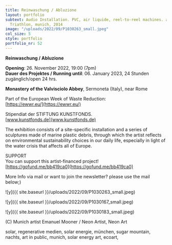```yaml
---
title: Reinwaschung / Abluzione
layout: portfolio
subtext: Audio Installation. PVC, air liquide, reel-to-reel machines. as part of Utopia
  Triathlon, munich, 2014
image: "/uploads/2022/09/P1030263_small.jpeg"
col_size: 5
style: portfolio
portfolio_nr: 52
---
```


**Reinwaschung / Abluzione**

**Opening**: 26. November 2022, 19:00 (7pm)    
**Dauer des Projektes / Running until**: 06. January 2023, 24 Stunden zugänglich/open 24 hrs.

**Monastery of the Valvisciolo Abbey**, Sermoneta (Italy), near Rome

Part of the European Week of Waste Reduction:    
[https://ewwr.eu/](https://ewwr.eu/)

Stipendiat der STIFTUNG KUNSTFONDS.    
[www.kunstfonds.de](www.kunstfonds.de)

The exhibition consists of a site-specific installation and a series of sculptures made of marine plastic debris, through which the artist reflects on environmental sustainability choices in our daily life, especially in light of the water crisis that affects all of Europe.

SUPPORT    
You can support this artist-financed project!    
[https://gofund.me/bb419ca0](https://gofund.me/bb419ca0)

More Info via mail or want to join the newsletter? please use the mail below;)

![y]({{ site.baseurl }}/uploads/2022/09/P1030263_small.jpeg)

![y]({{ site.baseurl }}/uploads/2022/09/P1030167_small.jpeg) 

![y]({{ site.baseurl }}/uploads/2022/09/P1030183_small.jpeg)

(C) Munich artist Emanuel Mooner / Neon Artist, Neon Art

solar, regenerative medien, solar energie, münchen, sugar mountain, nachts, art in public, munich, solar energy art, ecoart,
